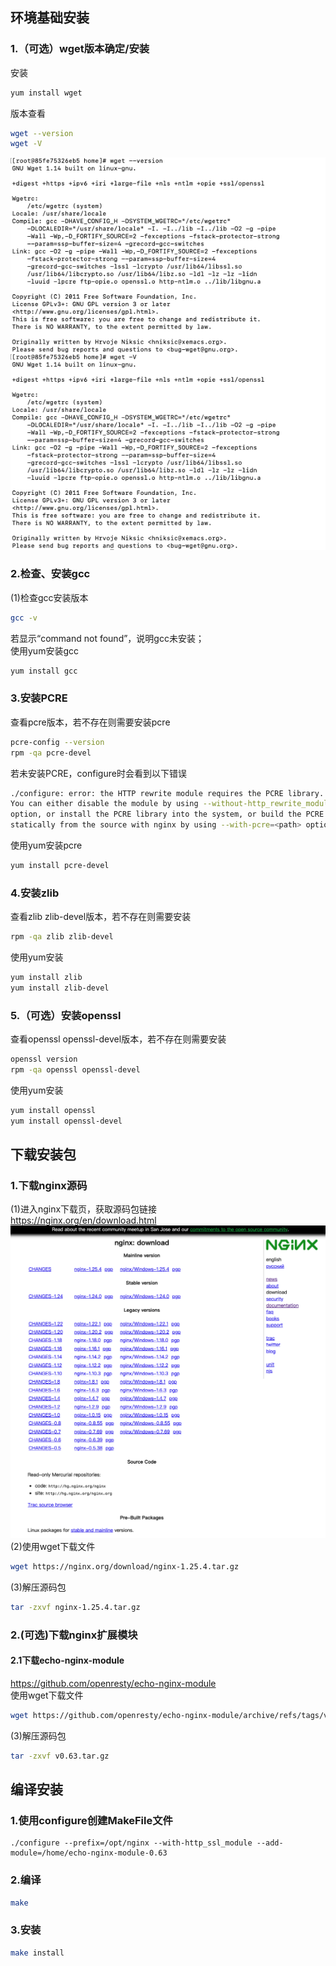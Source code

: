 ## 环境基础安装
### 1.（可选）wget版本确定/安装  
安装  
```sh
yum install wget
```
版本查看  
```sh
wget --version
wget -V
```
![wget version](../.pic/wget%20version.png)  

### 2.检查、安装gcc  
(1)检查gcc安装版本
```sh
gcc -v
```
若显示“command not found”，说明gcc未安装；  
使用yum安装gcc  
```sh
yum install gcc
```
### 3.安装PCRE  
查看pcre版本，若不存在则需要安装pcre  
```sh
pcre-config --version
rpm -qa pcre-devel
```
若未安装PCRE，configure时会看到以下错误  
```sh
./configure: error: the HTTP rewrite module requires the PCRE library.
You can either disable the module by using --without-http_rewrite_module
option, or install the PCRE library into the system, or build the PCRE library
statically from the source with nginx by using --with-pcre=<path> option.
```
使用yum安装pcre  
```sh
yum install pcre-devel
```

### 4.安装zlib  
查看zlib zlib-devel版本，若不存在则需要安装  
```sh
rpm -qa zlib zlib-devel
```
使用yum安装
```sh
yum install zlib
yum install zlib-devel
```

### 5.（可选）安装openssl   
查看openssl openssl-devel版本，若不存在则需要安装  
```sh
openssl version
rpm -qa openssl openssl-devel
```
使用yum安装
```sh
yum install openssl
yum install openssl-devel
```

## 下载安装包
### 1.下载nginx源码
(1)进入nginx下载页，获取源码包链接  
https://nginx.org/en/download.html  
![nginx download](../.pic/nginx%20download.png)  
(2)使用wget下载文件
```sh
wget https://nginx.org/download/nginx-1.25.4.tar.gz
```
(3)解压源码包  
```sh
tar -zxvf nginx-1.25.4.tar.gz
```

### 2.(可选)下载nginx扩展模块
#### 2.1下载echo-nginx-module
https://github.com/openresty/echo-nginx-module  
使用wget下载文件  
```sh
wget https://github.com/openresty/echo-nginx-module/archive/refs/tags/v0.63.tar.gz
```
(3)解压源码包  
```sh
tar -zxvf v0.63.tar.gz
```

## 编译安装
### 1.使用configure创建MakeFile文件  
```
./configure --prefix=/opt/nginx --with-http_ssl_module --add-module=/home/echo-nginx-module-0.63
```
### 2.编译
```sh
make
```
### 3.安装
```sh
make install
```

